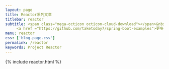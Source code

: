 ```yaml
---
layout: page
title: Reactor系列文章
titlebar: reactor
subtitle: <span class="mega-octicon octicon-cloud-download"></span>&nbsp;&nbsp;
     <a href ="https://github.com/taketoday7/spring-boot-examples">更多Reactor精选教程，<font color="#EB9439">点我</font>查看！</a><br/>
menu: reactor
css: ['blog-page.css']
permalink: /reactor
keywords: Project Reactor
---
```


{% include reactor.html %}
